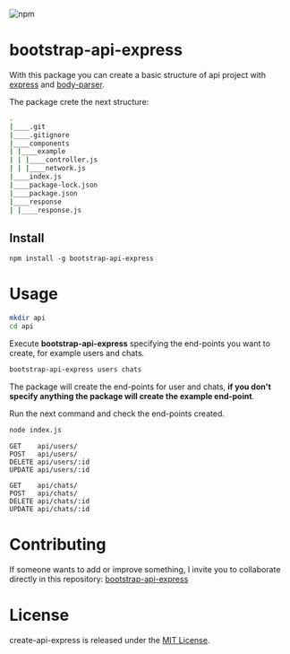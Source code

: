 
![npm](https://img.shields.io/npm/v/bootstrap-api-express?style=plastic)

# bootstrap-api-express

With this package you can create a basic structure of api project with [express](https://www.npmjs.com/package/express) and [body-parser](https://www.npmjs.com/package/body-parser).

The package crete the next structure:
```bash
.
|____.git
|____.gitignore
|____components
| |____example
| | |____controller.js
| | |____network.js
|____index.js
|____package-lock.json
|____package.json
|____response
| |____response.js

```
## Install

```npm
npm install -g bootstrap-api-express
```

# Usage

```bash
mkdir api
cd api
```

Execute **bootstrap-api-express** specifying the end-points you want to create, for example users and chats.

```bash
bootstrap-api-express users chats
```
The package will create the end-points for user and chats, **if you don't specify anything the package will create the example end-point**.

Run the next command and check the end-points created.
```bash
node index.js
```

```
GET    api/users/
POST   api/users/
DELETE api/users/:id
UPDATE api/users/:id

GET    api/chats/
POST   api/chats/
DELETE api/chats/:id
UPDATE api/chats/:id
```

# Contributing
If someone wants to add or improve something, I invite you to collaborate directly in this repository: [bootstrap-api-express](https://github.com/bautistaj/bootstrap-api-express.git)

# License
create-api-express is released under the [MIT License](https://opensource.org/licenses/MIT).